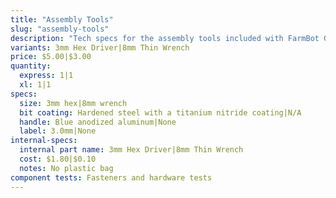 ```yaml
---
title: "Assembly Tools"
slug: "assembly-tools"
description: "Tech specs for the assembly tools included with FarmBot Genesis. Visit [our shop](http://shop.farm.bot) to purchase parts."
variants: 3mm Hex Driver|8mm Thin Wrench
price: $5.00|$3.00
quantity:
  express: 1|1
  xl: 1|1
specs:
  size: 3mm hex|8mm wrench
  bit coating: Hardened steel with a titanium nitride coating|N/A
  handle: Blue anodized aluminum|None
  label: 3.0mm|None
internal-specs:
  internal part name: 3mm Hex Driver|8mm Thin Wrench
  cost: $1.80|$0.10
  notes: No plastic bag
component tests: Fasteners and hardware tests
---
```

